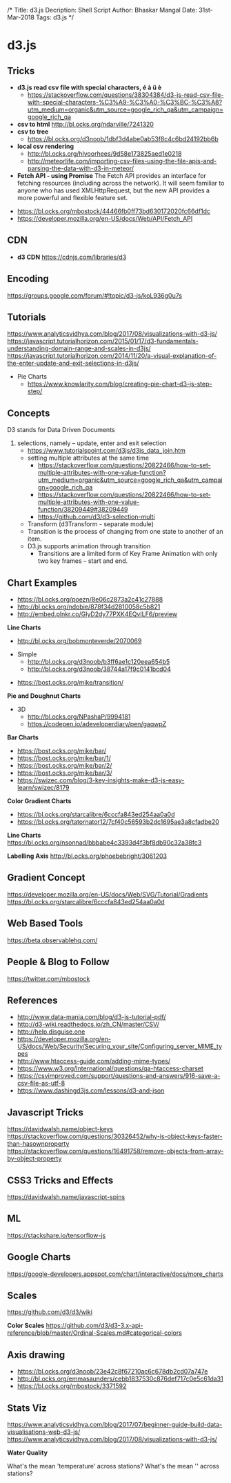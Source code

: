 /*
Title: d3.js
Decription: Shell Script
Author: Bhaskar Mangal
Date: 31st-Mar-2018
Tags: d3.js
*/

# d3.js

## Tricks

* **d3.js read csv file with special characters, é à ü è**
	- https://stackoverflow.com/questions/38304384/d3-js-read-csv-file-with-special-characters-%C3%A9-%C3%A0-%C3%BC-%C3%A8?utm_medium=organic&utm_source=google_rich_qa&utm_campaign=google_rich_qa
* **csv to html**
http://bl.ocks.org/ndarville/7241320
* **csv to tree**
	- https://bl.ocks.org/d3noob/1dbf3d4abe0ab53f8c4c6bd24192bb6b
* **local csv rendering**
	- http://bl.ocks.org/hlvoorhees/9d58e173825aed1e0218
	- http://meteorlife.com/importing-csv-files-using-the-file-apis-and-parsing-the-data-with-d3-in-meteor/
* **Fetch API - using Promise**
The Fetch API provides an interface for fetching resources (including across the network). It will seem familiar to anyone who has used XMLHttpRequest, but the new API provides a more powerful and flexible feature set.
- https://bl.ocks.org/mbostock/44466fb0ff73bd630172020fc66df1dc
- https://developer.mozilla.org/en-US/docs/Web/API/Fetch_API

## CDN
* **d3 CDN**
https://cdnjs.com/libraries/d3

## Encoding
https://groups.google.com/forum/#!topic/d3-js/koL936g0u7s

## Tutorials
https://www.analyticsvidhya.com/blog/2017/08/visualizations-with-d3-js/
https://javascript.tutorialhorizon.com/2015/01/17/d3-fundamentals-understanding-domain-range-and-scales-in-d3js/
https://javascript.tutorialhorizon.com/2014/11/20/a-visual-explanation-of-the-enter-update-and-exit-selections-in-d3js/
* Pie Charts
	- https://www.knowlarity.com/blog/creating-pie-chart-d3-js-step-step/


## Concepts
D3 stands for Data Driven Documents
1. selections, namely – update, enter and exit selection
	- https://www.tutorialspoint.com/d3js/d3js_data_join.htm
	* setting multiple attributes at the same time
		- https://stackoverflow.com/questions/20822466/how-to-set-multiple-attributes-with-one-value-function?utm_medium=organic&utm_source=google_rich_qa&utm_campaign=google_rich_qa
		- https://stackoverflow.com/questions/20822466/how-to-set-multiple-attributes-with-one-value-function/38209449#38209449
		- https://github.com/d3/d3-selection-multi
	* Transform (d3Transform - separate module)
	* Transition is the process of changing from one state to another of an item.
	* D3.js supports animation through transition
		- Transitions are a limited form of Key Frame Animation with only two key frames – start and end.

## Chart Examples
- https://bl.ocks.org/poezn/8e06c2873a2c41c27888
- http://bl.ocks.org/ndobie/878f34d2810058c5b821
- http://embed.plnkr.co/GlyD2dy77PXK4EQvILF6/preview

**Line Charts**
- http://bl.ocks.org/bobmonteverde/2070069
* Simple
	- http://bl.ocks.org/d3noob/b3ff6ae1c120eea654b5
	- http://bl.ocks.org/d3noob/38744a17f9c0141bcd04
- https://bost.ocks.org/mike/transition/

**Pie and Doughnut Charts**
* 3D
	- http://bl.ocks.org/NPashaP/9994181
	- https://codepen.io/adeveloperdiary/pen/gaqwpZ

**Bar Charts**
- https://bost.ocks.org/mike/bar/
- https://bost.ocks.org/mike/bar/1/
- https://bost.ocks.org/mike/bar/2/
- https://bost.ocks.org/mike/bar/3/
- https://swizec.com/blog/3-key-insights-make-d3-js-easy-learn/swizec/8179

**Color Gradient Charts**
- https://bl.ocks.org/starcalibre/6cccfa843ed254aa0a0d
- https://bl.ocks.org/tatornator12/7cf40c56593b2dc1695ae3a8cfadbe20

**Line Charts**
https://bl.ocks.org/nsonnad/bbbabe4c3393d4f3bf8db90c32a38fc3

**Labelling Axis**
http://bl.ocks.org/phoebebright/3061203

## Gradient Concept
https://developer.mozilla.org/en-US/docs/Web/SVG/Tutorial/Gradients
https://bl.ocks.org/starcalibre/6cccfa843ed254aa0a0d

## Web Based Tools
https://beta.observablehq.com/

## People & Blog to Follow
https://twitter.com/mbostock

## References
* http://www.data-mania.com/blog/d3-js-tutorial-pdf/
* http://d3-wiki.readthedocs.io/zh_CN/master/CSV/
* http://help.disguise.one
* https://developer.mozilla.org/en-US/docs/Web/Security/Securing_your_site/Configuring_server_MIME_types
* http://www.htaccess-guide.com/adding-mime-types/
* https://www.w3.org/International/questions/qa-htaccess-charset
* https://csvimproved.com/support/questions-and-answers/916-save-a-csv-file-as-utf-8
* https://www.dashingd3js.com/lessons/d3-and-json

## Javascript Tricks
https://davidwalsh.name/object-keys
https://stackoverflow.com/questions/30326452/why-is-object-keys-faster-than-hasownproperty
https://stackoverflow.com/questions/16491758/remove-objects-from-array-by-object-property

## CSS3 Tricks and Effects
https://davidwalsh.name/javascript-spins

## ML
https://stackshare.io/tensorflow-js

## Google Charts
https://google-developers.appspot.com/chart/interactive/docs/more_charts

## Scales
https://github.com/d3/d3/wiki

**Color Scales**
https://github.com/d3/d3-3.x-api-reference/blob/master/Ordinal-Scales.md#categorical-colors

## Axis drawing
- https://bl.ocks.org/d3noob/23e42c8f67210ac6c678db2cd07a747e
- http://bl.ocks.org/emmasaunders/cebb1837530c876def717c0e5c61da31
- https://bl.ocks.org/mbostock/3371592

## Stats Viz
https://www.analyticsvidhya.com/blog/2017/07/beginner-guide-build-data-visualisations-web-d3-js/
https://www.analyticsvidhya.com/blog/2017/08/visualizations-with-d3-js/

**Water Quality**

What's the <X> mean 'temperature' across stations?
What's the <X> mean '<param>' across stations?




